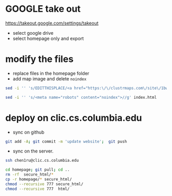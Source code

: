 # GOOGLE take out 

https://takeout.google.com/settings/takeout

- select google drive
- select homepage only and export

# modify the files 
- replace files in the homepage folder
- add map image and delete `noindex`

```bash
sed -i '' 's/EDITTHISPLACE/<a href="https:\/\/clustrmaps.com\/site\/1bwc8"  title="Visit tracker"><img src="https:\/\/www.clustrmaps.com\/map_v2.png?d=KsmYlrZjZoOFkZQbaRUASTztAvL9_2OmjD38hI8orEI&cl=ffffff"\/><\/a>/g' index.html

sed -i '' 's/<meta name="robots" content="noindex">//g' index.html
```

# deploy on clic.cs.columbia.edu

- sync on github
```bash
git add -A; git commit -m 'update website';  git push
```
- sync on the server.
```bash
ssh chen1ru@clic.cs.columbia.edu
```
```bash
cd homepage; git pull; cd ..
rm -rf  secure_html/*
cp -r homepage/* secure_html/
chmod --recursive 777 secure_html/
chmod --recursive 777  html/
```
